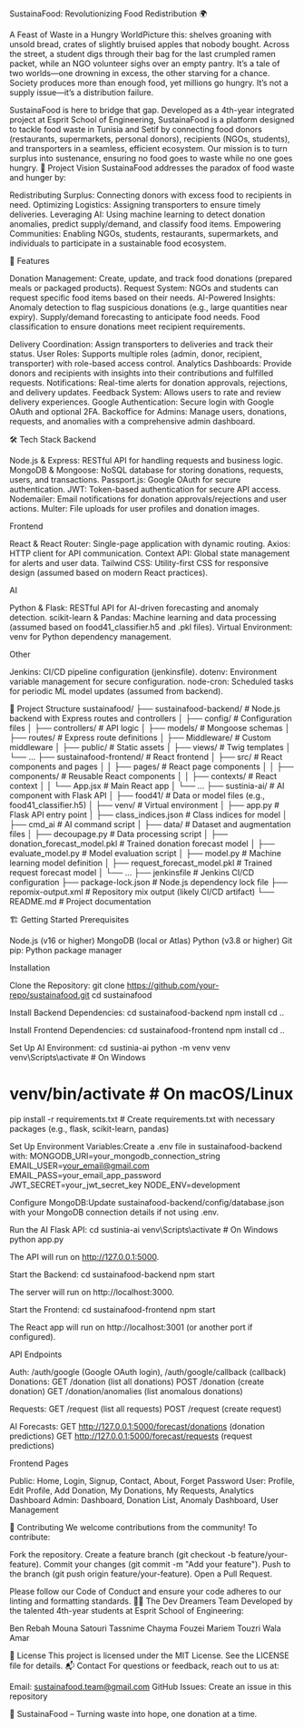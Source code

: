 SustainaFood: Revolutionizing Food Redistribution 🌍
 
A Feast of Waste in a Hungry WorldPicture this: shelves groaning with unsold bread, crates of slightly bruised apples that nobody bought. Across the street, a student digs through their bag for the last crumpled ramen packet, while an NGO volunteer sighs over an empty pantry. It’s a tale of two worlds—one drowning in excess, the other starving for a chance. Society produces more than enough food, yet millions go hungry. It’s not a supply issue—it’s a distribution failure.

SustainaFood is here to bridge that gap. Developed as a 4th-year integrated project at Esprit School of Engineering, SustainaFood is a platform designed to tackle food waste in Tunisia and Setif by connecting food donors (restaurants, supermarkets, personal donors), recipients (NGOs, students), and transporters in a seamless, efficient ecosystem. Our mission is to turn surplus into sustenance, ensuring no food goes to waste while no one goes hungry.
🎯 Project Vision
SustainaFood addresses the paradox of food waste and hunger by:

Redistributing Surplus: Connecting donors with excess food to recipients in need.
Optimizing Logistics: Assigning transporters to ensure timely deliveries.
Leveraging AI: Using machine learning to detect donation anomalies, predict supply/demand, and classify food items.
Empowering Communities: Enabling NGOs, students, restaurants, supermarkets, and individuals to participate in a sustainable food ecosystem.

🚀 Features

Donation Management: Create, update, and track food donations (prepared meals or packaged products).
Request System: NGOs and students can request specific food items based on their needs.
AI-Powered Insights:
Anomaly detection to flag suspicious donations (e.g., large quantities near expiry).
Supply/demand forecasting to anticipate food needs.
Food classification to ensure donations meet recipient requirements.


Delivery Coordination: Assign transporters to deliveries and track their status.
User Roles: Supports multiple roles (admin, donor, recipient, transporter) with role-based access control.
Analytics Dashboards: Provide donors and recipients with insights into their contributions and fulfilled requests.
Notifications: Real-time alerts for donation approvals, rejections, and delivery updates.
Feedback System: Allows users to rate and review delivery experiences.
Google Authentication: Secure login with Google OAuth and optional 2FA.
Backoffice for Admins: Manage users, donations, requests, and anomalies with a comprehensive admin dashboard.

🛠️ Tech Stack
Backend

Node.js & Express: RESTful API for handling requests and business logic.
MongoDB & Mongoose: NoSQL database for storing donations, requests, users, and transactions.
Passport.js: Google OAuth for secure authentication.
JWT: Token-based authentication for secure API access.
Nodemailer: Email notifications for donation approvals/rejections and user actions.
Multer: File uploads for user profiles and donation images.

Frontend

React & React Router: Single-page application with dynamic routing.
Axios: HTTP client for API communication.
Context API: Global state management for alerts and user data.
Tailwind CSS: Utility-first CSS for responsive design (assumed based on modern React practices).

AI

Python & Flask: RESTful API for AI-driven forecasting and anomaly detection.
scikit-learn & Pandas: Machine learning and data processing (assumed based on food41_classifier.h5 and .pkl files).
Virtual Environment: venv for Python dependency management.

Other

Jenkins: CI/CD pipeline configuration (jenkinsfile).
dotenv: Environment variable management for secure configuration.
node-cron: Scheduled tasks for periodic ML model updates (assumed from backend).

📂 Project Structure
sustainafood/
├── sustainafood-backend/       # Node.js backend with Express routes and controllers
│   ├── config/                # Configuration files
│   ├── controllers/           # API logic
│   ├── models/                # Mongoose schemas
│   ├── routes/                # Express route definitions
│   ├── Middleware/            # Custom middleware
│   ├── public/                # Static assets
│   ├── views/                 # Twig templates
│   └── ...
├── sustainafood-frontend/     # React frontend
│   ├── src/                   # React components and pages
│   │   ├── pages/            # React page components
│   │   ├── components/       # Reusable React components
│   │   ├── contexts/         # React context
│   │   └── App.jsx           # Main React app
│   └── ...
├── sustinia-ai/               # AI component with Flask API
│   ├── food41/               # Data or model files (e.g., food41_classifier.h5)
│   ├── venv/                 # Virtual environment
│   ├── app.py                # Flask API entry point
│   ├── class_indices.json    # Class indices for model
│   ├── cmd_ai                # AI command script
│   ├── data/                 # Dataset and augmentation files
│   ├── decoupage.py          # Data processing script
│   ├── donation_forecast_model.pkl # Trained donation forecast model
│   ├── evaluate_model.py     # Model evaluation script
│   ├── model.py              # Machine learning model definition
│   ├── request_forecast_model.pkl # Trained request forecast model
│   └── ...
├── jenkinsfile                # Jenkins CI/CD configuration
├── package-lock.json          # Node.js dependency lock file
├── repomix-output.xml         # Repository mix output (likely CI/CD artifact)
└── README.md                  # Project documentation

🏗️ Getting Started
Prerequisites

Node.js (v16 or higher)
MongoDB (local or Atlas)
Python (v3.8 or higher)
Git
pip: Python package manager

Installation

Clone the Repository:
git clone https://github.com/your-repo/sustainafood.git
cd sustainafood


Install Backend Dependencies:
cd sustainafood-backend
npm install
cd ..


Install Frontend Dependencies:
cd sustainafood-frontend
npm install
cd ..


Set Up AI Environment:
cd sustinia-ai
python -m venv venv
venv\Scripts\activate  # On Windows
# venv/bin/activate    # On macOS/Linux
pip install -r requirements.txt  # Create requirements.txt with necessary packages (e.g., flask, scikit-learn, pandas)


Set Up Environment Variables:Create a .env file in sustainafood-backend with:
MONGODB_URI=your_mongodb_connection_string
EMAIL_USER=your_email@gmail.com
EMAIL_PASS=your_email_app_password
JWT_SECRET=your_jwt_secret_key
NODE_ENV=development


Configure MongoDB:Update sustainafood-backend/config/database.json with your MongoDB connection details if not using .env.

Run the AI Flask API:
cd sustinia-ai
venv\Scripts\activate  # On Windows
python app.py

The API will run on http://127.0.0.1:5000.

Start the Backend:
cd sustainafood-backend
npm start

The server will run on http://localhost:3000.

Start the Frontend:
cd sustainafood-frontend
npm start

The React app will run on http://localhost:3001 (or another port if configured).


API Endpoints

Auth: /auth/google (Google OAuth login), /auth/google/callback (callback)
Donations: 
GET /donation (list all donations)
POST /donation (create donation)
GET /donation/anomalies (list anomalous donations)


Requests: 
GET /request (list all requests)
POST /request (create request)


AI Forecasts: 
GET http://127.0.0.1:5000/forecast/donations (donation predictions)
GET http://127.0.0.1:5000/forecast/requests (request predictions)



Frontend Pages

Public: Home, Login, Signup, Contact, About, Forget Password
User: Profile, Edit Profile, Add Donation, My Donations, My Requests, Analytics Dashboard
Admin: Dashboard, Donation List, Anomaly Dashboard, User Management

🤝 Contributing
We welcome contributions from the community! To contribute:

Fork the repository.
Create a feature branch (git checkout -b feature/your-feature).
Commit your changes (git commit -m "Add your feature").
Push to the branch (git push origin feature/your-feature).
Open a Pull Request.

Please follow our Code of Conduct and ensure your code adheres to our linting and formatting standards.
🧑‍💻 The Dev Dreamers Team
Developed by the talented 4th-year students at Esprit School of Engineering:

Ben Rebah Mouna
Satouri Tassnime
Chayma Fouzei
Mariem Touzri
Wala Amar

📜 License
This project is licensed under the MIT License. See the LICENSE file for details.
📬 Contact
For questions or feedback, reach out to us at:

Email: sustainafood.team@gmail.com
GitHub Issues: Create an issue in this repository


🌱 SustainaFood – Turning waste into hope, one donation at a time.
